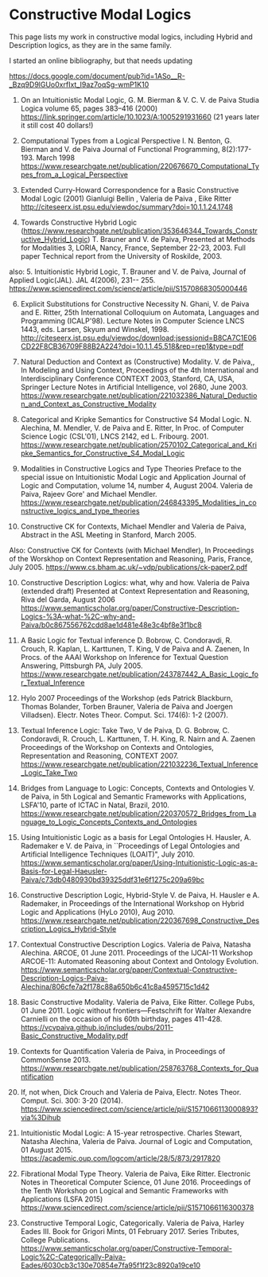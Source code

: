 # Constructive Modal Logics 

This page lists my work in constructive modal logics, including Hybrid and Description logics, as they are in the same family.

I started an online bibliography, but  that needs updating

https://docs.google.com/document/pub?id=1ASo__R-_Bzq9D9lGUo0xrfIxt_I9az7oqSg-wmP1K10

1. On an Intuitionistic Modal Logic, 
G. M. Bierman & V. C. V. de Paiva 
Studia Logica volume 65, pages 383–416 (2000)
https://link.springer.com/article/10.1023/A:1005291931660
(21 years later it still cost 40 dollars!)

2. Computational Types from a Logical Perspective I.
N. Benton, G. Bierman and V. de Paiva 
Journal of Functional Programming, 8(2):177-193. March 1998 
https://www.researchgate.net/publication/220676670_Computational_Types_from_a_Logical_Perspective

3. Extended Curry-Howard Correspondence for a Basic Constructive Modal Logic (2001)
 Gianluigi Bellin , Valeria de Paiva , Eike Ritter 
 http://citeseerx.ist.psu.edu/viewdoc/summary?doi=10.1.1.24.1748
 
4. Towards Constructive Hybrid Logic 
(https://www.researchgate.net/publication/353646344_Towards_Constructive_Hybrid_Logic)
 T. Brauner and V. de Paiva, Presented at Methods for Modalities 3, LORIA, Nancy, France, September 22-23, 2003. 
 Full paper Technical report from the University of Roskilde, 2003.
 
 also:
5. Intuitionistic Hybrid Logic,
 T. Brauner and V. de Paiva,
 Journal of Applied Logic(JAL). JAL 4(2006), 231-- 255.
 https://www.sciencedirect.com/science/article/pii/S1570868305000446
 
6. Explicit Substitutions for Constructive Necessity
N. Ghani, V. de Paiva and E. Ritter, 
25th International Colloquium on Automata, Languages and Programming (ICALP'98). 
Lecture Notes in Computer Science LNCS 1443, eds. Larsen, Skyum and Winskel, 1998. 
http://citeseerx.ist.psu.edu/viewdoc/download;jsessionid=B8CA7C1E06CD22F8CB36709F88B2A224?doi=10.1.1.45.518&rep=rep1&type=pdf

6.  Natural Deduction and Context as (Constructive) Modality. 
V. de Paiva,, In Modeling and Using Context, Proceedings of the 4th International and Interdisciplinary Conference 
CONTEXT 2003, Stanford, CA, USA, Springer Lecture Notes in Artificial Intelligence, vol 2680, June 2003.
https://www.researchgate.net/publication/221032386_Natural_Deduction_and_Context_as_Constructive_Modality

7. Categorical and Kripke Semantics for Constructive S4 Modal Logic. 
N. Alechina, M. Mendler, V. de Paiva and E. Ritter, 
In Proc. of Computer Science Logic (CSL'01), LNCS 2142, ed L. Fribourg. 2001.
https://www.researchgate.net/publication/2570102_Categorical_and_Kripke_Semantics_for_Constructive_S4_Modal_Logic

8. Modalities in Constructive Logics and Type Theories 
Preface to the special issue on Intuitionistic Modal Logic and Application
Journal of Logic and Computation, volume 14, number 4, August 2004. 
Valeria de Paiva, Rajeev Gore' and Michael Mendler.
https://www.researchgate.net/publication/246843395_Modalities_in_constructive_logics_and_type_theories

9. Constructive CK for Contexts, 
Michael Mendler and Valeria de Paiva, 
Abstract in the ASL Meeting in Stanford, March 2005. 

Also:
Constructive CK for Contexts (with Michael Mendler), 
In Proceedings of the Worskhop on Context Representation and Reasoning, Paris, France, July 2005.
https://www.cs.bham.ac.uk/~vdp/publications/ck-paper2.pdf

10. Constructive Description Logics: what, why and how. 
Valeria de Paiva (extended draft) Presented at Context Representation and Reasoning, Riva del Garda, August 2006
https://www.semanticscholar.org/paper/Constructive-Description-Logics-%3A-what-%2C-why-and-Paiva/b0c867556762cdd8ae1d481e48e3c4bf8e3f1bc8

11. A Basic Logic for Textual inference 
D. Bobrow, C. Condoravdi, R. Crouch, R. Kaplan, L. Karttunen, T. King, V de Paiva and A. Zaenen, 
In Procs. of the AAAI Workshop on Inference for Textual Question Answering, Pittsburgh PA, July 2005.
https://www.researchgate.net/publication/243787442_A_Basic_Logic_for_Textual_Inference

12. Hylo 2007 Proceedings of the Workshop (eds  Patrick Blackburn, Thomas Bolander, Torben Brauner, Valeria de Paiva and Joergen Villadsen). 
Electr. Notes Theor. Comput. Sci. 174(6): 1-2 (2007).

13. Textual Inference Logic: Take Two, 
V de Paiva, D. G. Bobrow, C. Condoravdi, R. Crouch,  L. Karttunen, T. H. King, R. Nairn and A. Zaenen  
Proceedings of the Workshop on Contexts and Ontologies, Representation and Reasoning, CONTEXT 2007.
https://www.researchgate.net/publication/221032236_Textual_Inference_Logic_Take_Two

14. Bridges from Language to Logic: Concepts, Contexts and Ontologies 
V. de Paiva, in 5th Logical and Semantic Frameworks with Applications, LSFA'10, parte of ICTAC in Natal, Brazil, 2010.
https://www.researchgate.net/publication/220370572_Bridges_from_Language_to_Logic_Concepts_Contexts_and_Ontologies

15. Using Intuitionistic Logic as a basis for Legal Ontologies 
H. Hausler, A. Rademaker e V. de Paiva, in ``Proceedings of Legal Ontologies and Artificial Intelligence Techniques (LOAIT)", July 2010.
https://www.semanticscholar.org/paper/Using-Intuitionistic-Logic-as-a-Basis-for-Legal-Haeusler-Paiva/c73db0480930bd39325ddf31e6f1275c209a69bc

16. Constructive Description Logic, Hybrid-Style 
V. de Paiva, H. Hausler e A. Rademaker, in  Proceedings of the International Workshop on Hybrid Logic and Applications (HyLo 2010), Aug 2010.
https://www.researchgate.net/publication/220367698_Constructive_Description_Logics_Hybrid-Style

17. Contextual Constructive Description Logics. 
Valeria de Paiva, Natasha Alechina. 
ARCOE, 01 June 2011. Proceedings of the IJCAI-11 Workshop ARCOE-11: Automated Reasoning about Context and Ontology Evolution. 
https://www.semanticscholar.org/paper/Contextual-Constructive-Description-Logics-Paiva-Alechina/806cfe7a2f178c88a650b6c41c8a4595715c1d42

18. Basic Constructive Modality. 
Valeria de Paiva, Eike Ritter. College Pubs, 01 June 2011. 
Logic without frontiers—Festschrift for Walter Alexandre Carnielli on the occasion of his 60th birthday, pages 411-428.
https://vcvpaiva.github.io/includes/pubs/2011-Basic_Constructive_Modality.pdf

19. Contexts for Quantification
Valeria de Paiva, in Proceedings of CommonSense 2013.
https://www.researchgate.net/publication/258763768_Contexts_for_Quantification

20. If, not when,
Dick Crouch and Valeria de Paiva, Electr. Notes Theor. Comput. Sci. 300: 3-20 (2014).
https://www.sciencedirect.com/science/article/pii/S1571066113000893?via%3Dihub

21. Intuitionistic Modal Logic: A 15-year retrospective.
Charles Stewart, Natasha Alechina, Valeria de Paiva. 
Journal of Logic and Computation, 01 August 2015.
https://academic.oup.com/logcom/article/28/5/873/2917820

22. Fibrational Modal Type Theory. 
Valeria de Paiva, Eike Ritter. Electronic Notes in Theoretical Computer Science, 01 June 2016. 
Proceedings of the Tenth Workshop on Logical and Semantic Frameworks with Applications (LSFA 2015)
https://www.sciencedirect.com/science/article/pii/S1571066116300378

23. Constructive Temporal Logic, Categorically. 
Valeria de Paiva, Harley Eades III. 
Book for Grigori Mints, 01 February 2017. Series Tributes, College Publications.
https://www.semanticscholar.org/paper/Constructive-Temporal-Logic%2C-Categorically-Paiva-Eades/6030cb3c130e70854e7fa95f1f23c8920a19ce10


